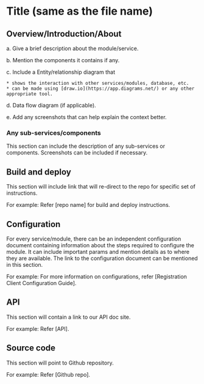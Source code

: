 # Title (same as the file name)

## Overview/Introduction/About

a. Give a brief description about the module/service.

b. Mention the components it contains if any. 

c. Include a Entity/relationship diagram that

    * shows the interaction with other services/modules, database, etc.
    * can be made using [draw.io](https://app.diagrams.net/) or any other appropriate tool.
    
d. Data flow diagram (if applicable).

e. Add any screenshots that can help explain the context better.

### Any sub-services/components

This section can include the description of any sub-services or components. Screenshots can be included if necessary.


## Build and deploy

This section will include link that will re-direct to the repo for specific set of instructions.

For example: Refer [repo name] for build and deploy instructions.

## Configuration 

For every service/module, there can be an independent configuration document containing information about the steps required to configure the module.
It can include important params and mention details as to where they are available. The link to the configuration document can be mentioned in this section.

For example: For more information on configurations, refer [Registration Client Configuration Guide].

## API 

This section will contain a link to our API doc site.

For example: Refer [API].

## Source code

This section will point to Github repository.

For example: Refer [Github repo].
